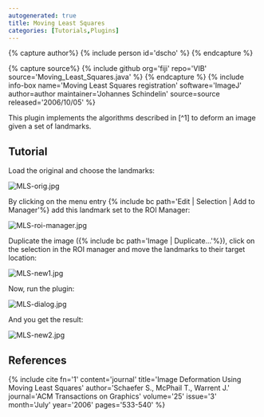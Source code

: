 ```yaml
---
autogenerated: true
title: Moving Least Squares
categories: [Tutorials,Plugins]
---
```



{% capture author%}
{% include person id='dscho' %}
{% endcapture %}

{% capture source%}
{% include github org='fiji' repo='VIB' source='Moving\_Least\_Squares.java' %}
{% endcapture %}
{% include info-box name='Moving Least Squares registration'
software='ImageJ'
author=author maintainer='Johannes Schindelin'
source=source released='2006/10/05'
%}



This plugin implements the algorithms described in [^1] to deform an image given a set of landmarks.

## Tutorial

Load the original and choose the landmarks:

![](/media/mls-orig.jpg "MLS-orig.jpg")

By clicking on the menu entry {% include bc path='Edit | Selection | Add to Manager'%} add this landmark set to the ROI Manager:

![](/media/mls-roi-manager.jpg "MLS-roi-manager.jpg")

Duplicate the image ({% include bc path='Image | Duplicate...'%}), click on the selection in the ROI manager and move the landmarks to their target location:

![](/media/mls-new1.jpg "MLS-new1.jpg")

Now, run the plugin:

![](/media/mls-dialog.jpg "MLS-dialog.jpg")

And you get the result:

![](/media/mls-new2.jpg "MLS-new2.jpg")

## References

{% include cite fn='1' content='journal' title='Image Deformation Using Moving Least Squares' author='Schaefer S., McPhail T., Warrent J.' journal='ACM Transactions on Graphics' volume='25' issue='3' month='July' year='2006' pages='533-540' %}
